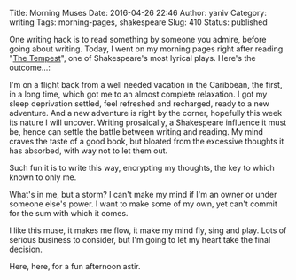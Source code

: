 Title: Morning Muses
Date: 2016-04-26 22:46
Author: yaniv
Category: writing
Tags: morning-pages, shakespeare
Slug: 410
Status: published

One writing hack is to read something by someone you admire, before
going about writing. Today, I went on my morning pages right after
reading "[The Tempest](http://www.opensourceshakespeare.org/views/plays/playmenu.php?WorkID=tempest)", one of Shakespeare's most lyrical plays. Here's the outcome...:

I'm on a flight back from a well needed vacation in the Caribbean,
the first, in a long time, which got me to an almost complete
relaxation. I got my sleep deprivation settled, feel refreshed and
recharged, ready to a new adventure. And a new adventure is right by the
corner, hopefully this week its nature I will uncover. Writing
prosaically, a Shakespeare influence it must be, hence can settle the
battle between writing and reading. My mind craves the taste of a good
book, but bloated from the excessive thoughts it has absorbed, with way
not to let them out.

Such fun it is to write this way, encrypting my thoughts, the key to
which known to only me.

What's in me, but a storm? I can't make my mind if I'm an owner or under
someone else's power. I want to make some of my own, yet can't commit
for the sum with which it comes.

I like this muse, it makes me flow, it make my mind fly, sing and play.
Lots of serious business to consider, but I'm going to let my heart take
the final decision.

Here, here, for a fun afternoon astir.
